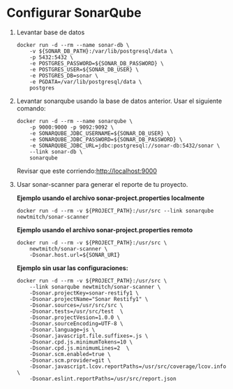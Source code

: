 # Configurar SonarQube
1. Levantar base de datos
    ```
    docker run -d --rm --name sonar-db \
        -v ${SONAR_DB_PATH}:/var/lib/postgresql/data \
        -p 5432:5432 \
        -e POSTGRES_PASSWORD=${SONAR_DB_PASSWORD} \
        -e POSTGRES_USER=${SONAR_DB_USER} \
        -e POSTGRES_DB=sonar \
        -e PGDATA=/var/lib/postgresql/data \
        postgres
    ```
    
1. Levantar sonarqube usando la base de datos anterior. Usar el siguiente comando: 
    ```
    docker run -d --rm --name sonarqube \
        -p 9000:9000 -p 9092:9092 \
        -e SONARQUBE_JDBC_USERNAME=${SONAR_DB_USER} \
        -e SONARQUBE_JDBC_PASSWORD=${SONAR_DB_PASSWORD} \
        -e SONARQUBE_JDBC_URL=jdbc:postgresql://sonar-db:5432/sonar \
        --link sonar-db \
        sonarqube
    ```
    Revisar que este corriendo:[http://localhost:9000](http://localhost:9000)   
1. Usar sonar-scanner para generar el reporte de tu proyecto.

    **Ejemplo usando el archivo sonar-project.properties localmente**

    ```
    docker run -d --rm -v ${PROJECT_PATH}:/usr/src --link sonarqube newtmitch/sonar-scanner
    ```

    **Ejemplo usando el archivo sonar-project.properties remoto**

    ```
    docker run -d --rm -v ${PROJECT_PATH}:/usr/src \
        newtmitch/sonar-scanner \
        -Dsonar.host.url=${SONAR_URI}
    ```

    **Ejemplo sin usar las configuraciones:**
    ```
    docker run -d --rm -v ${PROJECT_PATH}:/usr/src \
        --link sonarqube newtmitch/sonar-scanner \
        -Dsonar.projectKey=sonar-restify1 \
        -Dsonar.projectName="Sonar Restify1" \
        -Dsonar.sources=/usr/src/src \
        -Dsonar.tests=/usr/src/test  \
        -Dsonar.projectVesion=1.0.0 \
        -Dsonar.sourceEncoding=UTF-8 \
        -Dsonar.language=js \
        -Dsonar.javascript.file.suffixes=.js \
        -Dsonar.cpd.js.minimumTokens=10 \
        -Dsonar.cpd.js.minimumLines=2  \
        -Dsonar.scm.enabled=true \
        -Dsonar.scm.provider=git \
        -Dsonar.javascript.lcov.reportPaths=/usr/src/coverage/lcov.info \
        -Dsonar.eslint.reportPaths=/usr/src/report.json
    ```
